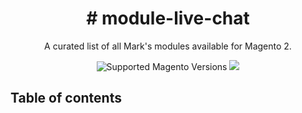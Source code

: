 
<h1 align="center"># module-live-chat</h1> 

<div align="center">
  <p>A curated list of all Mark's modules available for Magento 2.</p>
  <img src="https://img.shields.io/badge/magento-2-brightgreen.svg?logo=magento&longCache=true&style=flat-square" alt="Supported Magento Versions" />
  <a href="https://opensource.org/licenses/MIT" target="_blank"><img src="https://img.shields.io/badge/license-MIT-blue.svg" /></a>
</div>

## Table of contents
